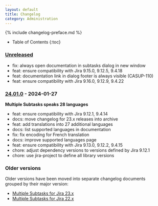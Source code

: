 ```yaml
---
layout: default
title: Changelog
category: Administration
---
```


{% include changelog-preface.md %}

* Table of Contents
{:toc}

### [Unreleased]

* fix: always open documentation in subtasks dialog in new window
* feat: ensure compatibility with Jira 9.15.0, 9.12.5, 9.4.18
* feat: documentation link in dialog footer is always visible (CASUP-110)
* feat: ensure compatibility with Jira 9.16.0, 9.12.9, 9.4.22

### [24.01.0] - 2024-01-27

**Multiple Subtasks speaks 28 languages**

* feat: ensure compatibility with Jira 9.12.1, 9.4.14
* docs: move changelog for 23.x releases into archive
* feat: add translations into 27 additional languages
* docs: list supported languages in documentation
* fix: fix encoding for French translation
* docs: improve supported languages page
* feat: ensure compatibility with Jira 9.13.0, 9.12.2, 9.4.15
* chore: adjust dependency versions to versions defined by Jira 9.12.1
* chore: use jira-project to define all library versions

### Older versions

Older versions have been moved into separate changelog documents grouped by their major version:

* [Multiple Subtasks for Jira 23.x](/changelog-23x)
* [Multiple Subtasks for Jira 22.x](/changelog-22x)

[Unreleased]: https://github.com/codescape/jira-multiple-subtasks/compare/24.01.0...HEAD
[24.01.0]: https://github.com/codescape/jira-multiple-subtasks/compare/23.12.0...24.01.0
